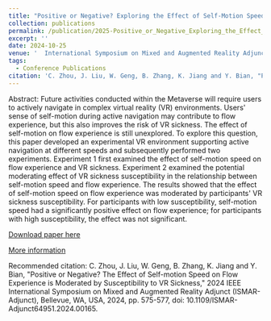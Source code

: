 ```yaml
---
title: "Positive or Negative? Exploring the Effect of Self-Motion Speed on Flow Experience Based on an Educational Game"
collection: publications
permalink: /publication/2025-Positive_or_Negative_Exploring_the_Effect_of_Self-Motion_Speed_on_Flow_Experience_Based_on_an_Educational_Game
excerpt: ''
date: 2024-10-25
venue: '  International Symposium on Mixed and Augmented Reality Adjunct (ISMAR-Adjunct) 2024 '
tags:
  - Conference Publications
citation: 'C. Zhou, J. Liu, W. Geng, B. Zhang, K. Jiang and Y. Bian, "Positive or Negative? The Effect of Self-motion Speed on Flow Experience is Moderated by Susceptibility to VR Sickness," 2024 IEEE International Symposium on Mixed and Augmented Reality Adjunct (ISMAR-Adjunct), Bellevue, WA, USA, 2024, pp. 575-577, doi: 10.1109/ISMAR-Adjunct64951.2024.00165.'
---
```


Abstract: Future activities conducted within the Metaverse will require users to actively navigate in complex virtual reality (VR) environments. Users' sense of self-motion during active navigation may contribute to flow experience, but this also improves the risk of VR sickness. The effect of self-motion on flow experience is still unexplored. To explore this question, this paper developed an experimental VR environment supporting active navigation at different speeds and subsequently performed two experiments. Experiment 1 first examined the effect of self-motion speed on flow experience and VR sickness. Experiment 2 examined the potential moderating effect of VR sickness susceptibility in the relationship between self-motion speed and flow experience. The results showed that the effect of self-motion speed on flow experience was moderated by participants' VR sickness susceptibility. For participants with low susceptibility, self-motion speed had a significantly positive effect on flow experience; for participants with high susceptibility, the effect was not significant.


[Download paper here](http://yongjinliu.github.io/files/2025-Positive_or_Negative_Exploring_the_Effect_of_Self-Motion_Speed_on_Flow_Experience_Based_on_an_Educational_Game.pdf)


[More information](https://cg.cs.tsinghua.edu.cn/people/~Yongjin/Yongjin.htm)

Recommended citation: C. Zhou, J. Liu, W. Geng, B. Zhang, K. Jiang and Y. Bian, "Positive or Negative? The Effect of Self-motion Speed on Flow Experience is Moderated by Susceptibility to VR Sickness," 2024 IEEE International Symposium on Mixed and Augmented Reality Adjunct (ISMAR-Adjunct), Bellevue, WA, USA, 2024, pp. 575-577, doi: 10.1109/ISMAR-Adjunct64951.2024.00165.


